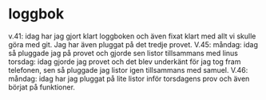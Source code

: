 loggbok
=========================================
v.41:
idag har jag gjort klart loggboken och även fixat klart med allt vi skulle göra med git. Jag har även pluggat på det tredje provet.
V.45:
måndag: idag så pluggade jag på provet och gjorde sen listor tillsammans med linus
torsdag: idag gjorde jag provet och det blev underkänt för jag tog fram telefonen, sen så pluggade jag listor igen tillsammans med samuel.
V.46:
måndag: idag har jag pluggat på lite listor inför torsdagens prov och även börjat på funktioner.
